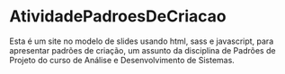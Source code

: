# AtividadePadroesDeCriacao
Esta é um site no modelo de slides usando html, sass e javascript, para apresentar padrões de criação, um assunto da disciplina de Padrões de Projeto do curso de Análise e Desenvolvimento de Sistemas.
